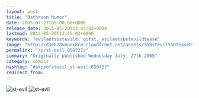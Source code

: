 ```yaml
---
layout: post
title: "Bathroom Humor"
date: 2005-07-27T05:00:00+0000
release_date: 2015-05-20T13:45:03+0000
lastmod: 2015-05-20T13:45:03+0000
keywords: "evilaetsbstevild, gifst, evilaetsbstevildtease"
image: "http://d3e878vmunx8cm.cloudfront.net/assets/%5Bstevil%5Dtease07-27-05.gif"
permalink: "/p/st-evil-050727/"
summary: "Originally published Wednesday July, 27th 2005"
category: comics
hashtag: "#axisofstevil_st-evil-050727"
redirect_from:
---
```


![st-evil](http://d3e878vmunx8cm.cloudfront.net/assets/%5Bstevil%5Dtease07-27-05.gif)
![st-evil](http://d3e878vmunx8cm.cloudfront.net/assets/%5Bstevil%5D7-27-051.gif)

